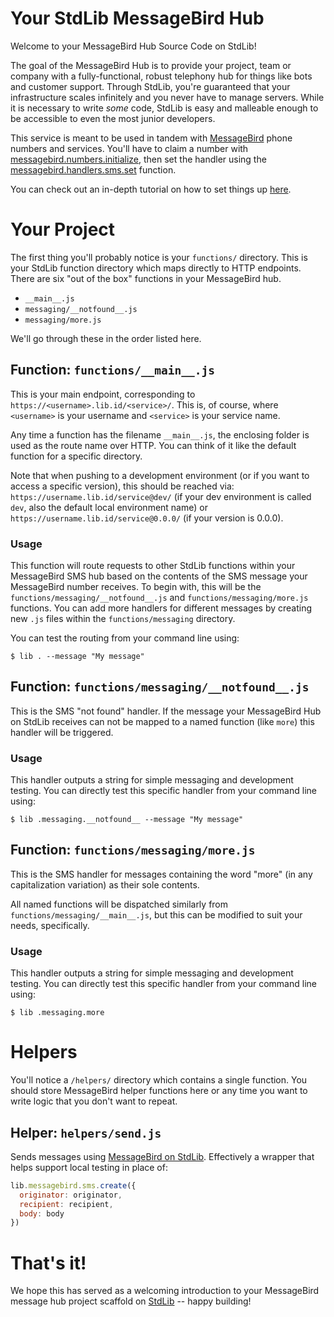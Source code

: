 # Your StdLib MessageBird Hub

Welcome to your MessageBird Hub Source Code on StdLib!

The goal of the MessageBird Hub is to provide your project, team or company
with a fully-functional, robust telephony hub for things like bots and
customer support. Through StdLib, you're guaranteed that your infrastructure
scales infinitely and you never have to manage servers. While it is necessary
to write *some* code, StdLib is easy and malleable enough to be accessible
to even the most junior developers.

This service is meant to be used in tandem with [MessageBird](https://stdlib.com/@messagebird) phone numbers and services. You'll have to claim a number with [messagebird.numbers.initialize](https://stdlib.com/@messagebird/lib/numbers), then set the handler using the [messagebird.handlers.sms.set](https://stdlib.com/@messagebird/lib/handlers) function.

You can check out an in-depth tutorial on how to set things up [here](https://medium.com/@jacoblee93/build-a-serverless-sms-hub-in-under-7-minutes-with-node-js-stdlib-and-messagebird-7d2d41ecaea6).

# Your Project

The first thing you'll probably notice is your `functions/` directory. This is
your StdLib function directory which maps directly to HTTP endpoints. There are
six "out of the box" functions in your MessageBird hub.

- `__main__.js`
- `messaging/__notfound__.js`
- `messaging/more.js`

We'll go through these in the order listed here.

## Function: `functions/__main__.js`

This is your main endpoint, corresponding to `https://<username>.lib.id/<service>/`.
This is, of course, where `<username>` is your username and `<service>` is your service
name.

Any time a function has the filename `__main__.js`, the enclosing folder is
used as the route name over HTTP. You can think of it like the default function
for a specific directory.

Note that when pushing to a development environment (or if you want to access
  a specific version), this should be reached via:
  `https://username.lib.id/service@dev/` (if your dev environment is called
  `dev`, also the default local environment name) or
  `https://username.lib.id/service@0.0.0/` (if your version is 0.0.0).

### Usage

This function will route requests to other StdLib functions within your MessageBird
SMS hub based on the contents of the SMS message your MessageBird number receives.
To begin with, this will be the `functions/messaging/__notfound__.js` and
`functions/messaging/more.js` functions. You can add more handlers for different
messages by creating new `.js` files within the `functions/messaging` directory.

You can test the routing from your command line using:

```shell
$ lib . --message "My message"
```

## Function: `functions/messaging/__notfound__.js`

This is the SMS "not found" handler. If the message your MessageBird Hub on StdLib receives
can not be mapped to a named function (like `more`) this handler
will be triggered.

### Usage

This handler outputs a string for simple messaging and development testing.
You can directly test this specific handler from your command line using:

```shell
$ lib .messaging.__notfound__ --message "My message"
```

## Function: `functions/messaging/more.js`

This is the SMS handler for messages containing the word "more" (in any
  capitalization variation) as their sole contents.

All named functions will be dispatched similarly from `functions/messaging/__main__.js`,
but this can be modified to suit your needs, specifically.

### Usage

This handler outputs a string for simple messaging and development testing.
You can directly test this specific handler from your command line using:

```shell
$ lib .messaging.more
```

# Helpers

You'll notice a `/helpers/` directory which contains a single function.
You should store MessageBird helper functions here
or any time you want to write logic that you don't want to repeat.

## Helper: `helpers/send.js`

Sends messages using [MessageBird on StdLib](https://stdlib.com/@messagebird/src/sms).
Effectively a wrapper that helps support local testing in place of:

```javascript
lib.messagebird.sms.create({
  originator: originator,
  recipient: recipient,
  body: body
})
```

# That's it!

We hope this has served as a welcoming introduction to your
MessageBird message hub project scaffold on [StdLib](https://stdlib.com) -- happy building!
